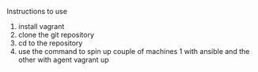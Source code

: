 Instructions to use
1. install vagrant
2. clone the git repository
3. cd to the repository
4. use the command to spin up couple of machines 1 with ansible and the other with agent
vagrant up
